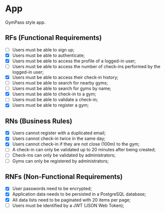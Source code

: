 # App
GymPass style app.

## RFs (Functional Requirements)

- [ ] Users must be able to sign up;
- [x] Users must be able to authenticate;
- [x] Users must be able to access the profile of a logged-in user;
- [ ] Users must be able to access the number of check-ins performed by the logged-in user;
- [x] Users must be able to access their check-in history;
- [ ] Users must be able to search for nearby gyms;
- [ ] Users must be able to search for gyms by name;
- [x] Users must be able to check-in to a gym;
- [ ] Users must be able to validate a check-in;
- [x] Users must be able to register a gym;

## RNs (Business Rules)

- [x] Users cannot register with a duplicated email;
- [x] Users cannot check-in twice in the same day;
- [x] Users cannot check-in if they are not close (100m) to the gym;
- [ ] A check-in can only be validated up to 20 minutes after being created;
- [ ] Check-ins can only be validated by administrators;
- [ ] Gyms can only be registered by administrators;

## RNFs (Non-Functional Requirements)

- [x] User passwords need to be encrypted;
- [x] Application data needs to be persisted in a PostgreSQL database;
- [x] All data lists need to be paginated with 20 items per page;
- [ ] Users must be identified by a JWT (JSON Web Token);